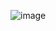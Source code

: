 ![image](https://github.com/mridulchourasiya/dall_e_aibot/assets/99160348/2004535d-4abd-4d3f-92d9-ebe5e711c1bd)

